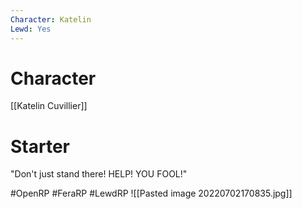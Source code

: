 ```yaml
---
Character: Katelin
Lewd: Yes
---
```

# Character
[[Katelin Cuvillier]]

# Starter

"Don't just stand there! HELP! YOU FOOL!"  

#OpenRP #FeraRP #LewdRP 
![[Pasted image 20220702170835.jpg]]